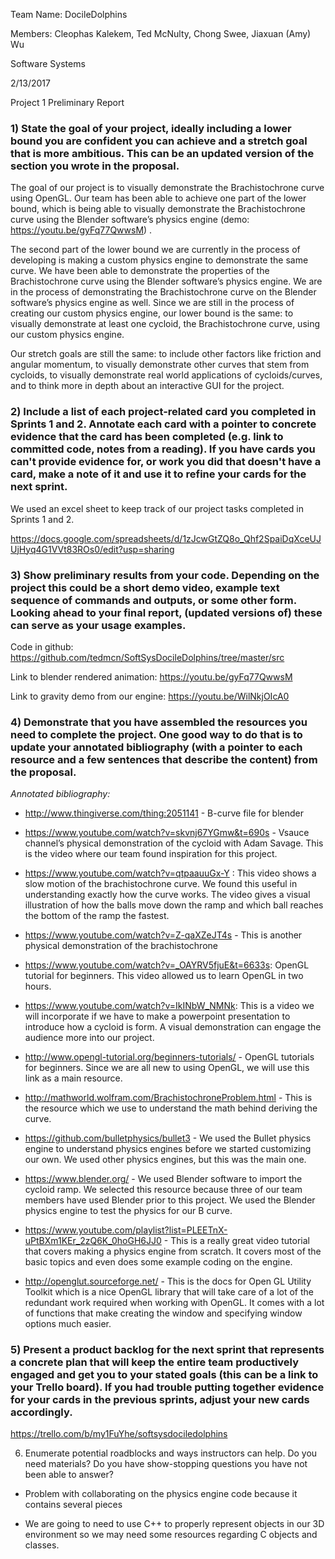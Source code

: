 Team Name:  DocileDolphins

Members: Cleophas Kalekem, Ted McNulty, Chong Swee, Jiaxuan (Amy) Wu 

Software Systems

2/13/2017

Project 1 Preliminary Report

### 1) State the goal of your project, ideally including a lower bound you are confident you can achieve and a stretch goal that is more ambitious.  This can be an updated version of the section you wrote in the proposal.

The goal of our project is to visually demonstrate the Brachistochrone curve using OpenGL. Our team has been able to achieve one part of the lower bound, which is being able to visually demonstrate the Brachistochrone curve using the Blender software’s physics engine (demo: https://youtu.be/gyFq77QwwsM)  . 

The second part of the lower bound we are currently in the process of developing is making a custom physics engine to demonstrate the same curve. We have been able to demonstrate the properties of the Brachistochrone curve using the Blender software’s physics engine. We are in the process of demonstrating the Brachistochrone curve on the Blender software’s physics engine as well. Since we are still in the process of creating our custom physics engine, our lower bound is the same: to visually demonstrate at least one cycloid, the Brachistochrone curve, using our custom physics engine. 

Our stretch goals are still the same: to include other factors like friction and angular momentum, to visually demonstrate other curves that stem from cycloids, to visually demonstrate real world applications of cycloids/curves, and to think more in depth about an interactive GUI for the project. 

### 2) Include a list of each project-related card you completed in Sprints 1 and 2. Annotate each card with a pointer to concrete evidence that the card has been completed (e.g. link to committed code, notes from a reading). If you have cards you can't provide evidence for, or work you did that doesn't have a card, make a note of it and use it to refine your cards for the next sprint.

We used an excel sheet to keep track of our project tasks completed in Sprints 1 and 2.

https://docs.google.com/spreadsheets/d/1zJcwGtZQ8o_Qhf2SpaiDqXceUJUjHyq4G1VVt83ROs0/edit?usp=sharing

### 3) Show preliminary results from your code. Depending on the project this could be a short demo video, example text sequence of commands and outputs, or some other form. Looking ahead to your final report, (updated versions of) these can serve as your usage examples.

Code in github: https://github.com/tedmcn/SoftSysDocileDolphins/tree/master/src

Link to blender rendered animation:  https://youtu.be/gyFq77QwwsM

Link to gravity demo from our engine: https://youtu.be/WilNkjOIcA0

### 4) Demonstrate that you have assembled the resources you need to complete the project.  One good way to do that is to update your annotated bibliography (with a pointer to each resource and a few sentences that describe the content) from the proposal.

*Annotated bibliography:*

* http://www.thingiverse.com/thing:2051141 - B-curve file for blender

* https://www.youtube.com/watch?v=skvnj67YGmw&t=690s - Vsauce channel’s physical demonstration of the cycloid with Adam Savage. This is the video where our team found inspiration for this project.

* https://www.youtube.com/watch?v=qtpaauuGx-Y : This video shows a slow motion of the brachistochrone curve. We found this useful in understanding exactly how the curve works. The video gives a visual illustration of how the balls move down the ramp and which ball reaches the bottom of the ramp the fastest.

* https://www.youtube.com/watch?v=Z-qaXZeJT4s - This is another physical demonstration of the brachistochrone

* https://www.youtube.com/watch?v=_OAYRV5fjuE&t=6633s: OpenGL tutorial for beginners. This video allowed us to learn OpenGL in two hours.

* https://www.youtube.com/watch?v=IkINbW_NMNk: This is a video we will incorporate if we have to make a powerpoint presentation to introduce how a cycloid is form. A visual demonstration can engage the audience more into our project.

* http://www.opengl-tutorial.org/beginners-tutorials/ - OpenGL tutorials for beginners. Since we are all new to using OpenGL, we will use this link as a main resource.

* http://mathworld.wolfram.com/BrachistochroneProblem.html - This is the resource which we use to understand the math behind deriving the curve. 

* https://github.com/bulletphysics/bullet3 - We used the Bullet physics engine to understand physics engines before we started customizing our own. We used other physics engines, but this was the main one. 

* https://www.blender.org/ - We used Blender software to import the cycloid ramp. We selected this resource because three of our team members have used Blender prior to this project. We used the Blender physics engine to test the physics for our B curve. 

* https://www.youtube.com/playlist?list=PLEETnX-uPtBXm1KEr_2zQ6K_0hoGH6JJ0 - This is a really great video tutorial that covers making a physics engine from scratch. It covers most of the basic topics and even does some example coding on the engine.

* http://openglut.sourceforge.net/ - This is the docs for Open GL Utility Toolkit which is a nice OpenGL library that will take care of a lot of the redundant work required when working with OpenGL. It comes with a  lot of functions that make creating the window and specifying window options much easier.

### 5) Present a product backlog for the next sprint that represents a concrete plan that will keep the entire team productively engaged and get you to your stated goals (this can be a link to your Trello board). If you had trouble putting together evidence for your cards in the previous sprints, adjust your new cards accordingly.

https://trello.com/b/my1FuYhe/softsysdociledolphins

6) Enumerate potential roadblocks and ways instructors can help.  Do you need materials? Do you have show-stopping questions you have not been able to answer?

* Problem with collaborating on the physics engine code because it contains several pieces

* We are going to need to use C++ to properly represent objects in our 3D environment so we may need some resources regarding C objects and classes.
